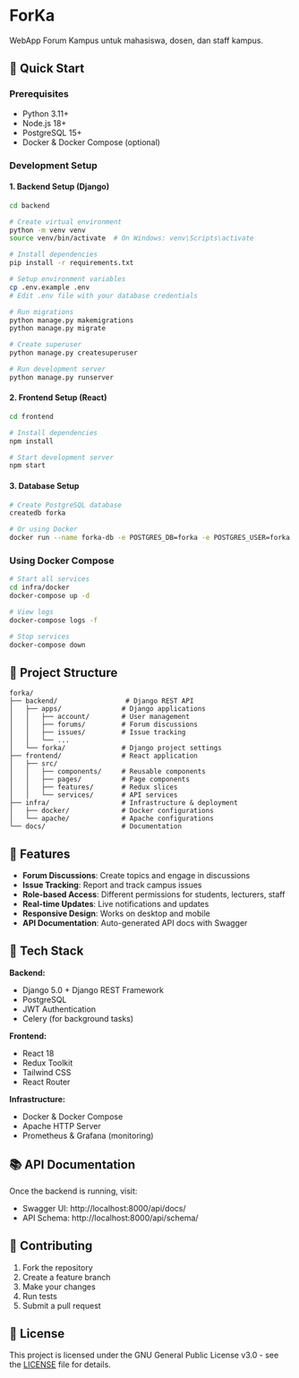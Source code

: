 # ForKa 
WebApp Forum Kampus untuk mahasiswa, dosen, dan staff kampus.

## 🚀 Quick Start

### Prerequisites
- Python 3.11+
- Node.js 18+
- PostgreSQL 15+
- Docker & Docker Compose (optional)

### Development Setup

#### 1. Backend Setup (Django)
```bash
cd backend

# Create virtual environment
python -m venv venv
source venv/bin/activate  # On Windows: venv\Scripts\activate

# Install dependencies
pip install -r requirements.txt

# Setup environment variables
cp .env.example .env
# Edit .env file with your database credentials

# Run migrations
python manage.py makemigrations
python manage.py migrate

# Create superuser
python manage.py createsuperuser

# Run development server
python manage.py runserver
```

#### 2. Frontend Setup (React)
```bash
cd frontend

# Install dependencies
npm install

# Start development server
npm start
```

#### 3. Database Setup
```bash
# Create PostgreSQL database
createdb forka

# Or using Docker
docker run --name forka-db -e POSTGRES_DB=forka -e POSTGRES_USER=forka -e POSTGRES_PASSWORD=forka123 -p 5432:5432 -d postgres:15-alpine
```

### Using Docker Compose
```bash
# Start all services
cd infra/docker
docker-compose up -d

# View logs
docker-compose logs -f

# Stop services
docker-compose down
```

## 📁 Project Structure

```
forka/
├── backend/                 # Django REST API
│   ├── apps/               # Django applications
│   │   ├── account/        # User management
│   │   ├── forums/         # Forum discussions
│   │   ├── issues/         # Issue tracking
│   │   └── ...
│   └── forka/              # Django project settings
├── frontend/               # React application
│   ├── src/
│   │   ├── components/     # Reusable components
│   │   ├── pages/          # Page components
│   │   ├── features/       # Redux slices
│   │   └── services/       # API services
├── infra/                  # Infrastructure & deployment
│   ├── docker/             # Docker configurations
│   └── apache/             # Apache configurations
└── docs/                   # Documentation
```

## 🌟 Features

- **Forum Discussions**: Create topics and engage in discussions
- **Issue Tracking**: Report and track campus issues
- **Role-based Access**: Different permissions for students, lecturers, staff
- **Real-time Updates**: Live notifications and updates
- **Responsive Design**: Works on desktop and mobile
- **API Documentation**: Auto-generated API docs with Swagger

## 🔧 Tech Stack

**Backend:**
- Django 5.0 + Django REST Framework
- PostgreSQL
- JWT Authentication
- Celery (for background tasks)

**Frontend:**
- React 18
- Redux Toolkit
- Tailwind CSS
- React Router

**Infrastructure:**
- Docker & Docker Compose
- Apache HTTP Server
- Prometheus & Grafana (monitoring)

## 📚 API Documentation

Once the backend is running, visit:
- Swagger UI: http://localhost:8000/api/docs/
- API Schema: http://localhost:8000/api/schema/

## 🤝 Contributing

1. Fork the repository
2. Create a feature branch
3. Make your changes
4. Run tests
5. Submit a pull request

## 📄 License

This project is licensed under the GNU General Public License v3.0 - see the [LICENSE](LICENSE) file for details.
